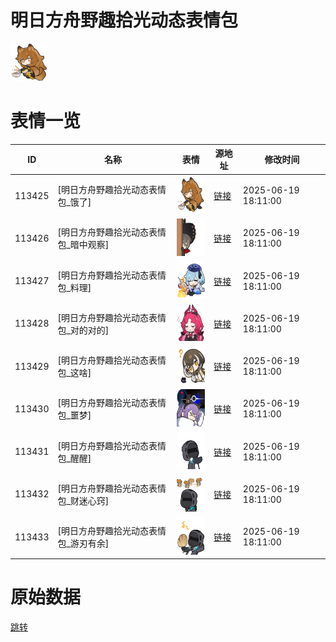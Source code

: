 # 明日方舟野趣拾光动态表情包

<img src="./cover.png" height="60" alt="cover" />

# 表情一览

|ID|名称|表情|源地址|修改时间|
|----|----|----|----|----|
|113425|[明日方舟野趣拾光动态表情包_饿了]|<img src="./pic/113425_%5B明日方舟野趣拾光动态表情包_饿了%5D.gif" height="60" alt="饿了"/>|[链接](https://i0.hdslb.com/bfs/garb/73986b715b2046cecaf3a6c7eef08cf3c3658800.gif)|2025-06-19 18:11:00|
|113426|[明日方舟野趣拾光动态表情包_暗中观察]|<img src="./pic/113426_%5B明日方舟野趣拾光动态表情包_暗中观察%5D.gif" height="60" alt="暗中观察"/>|[链接](https://i0.hdslb.com/bfs/garb/f4bb51b6bc89358193a921d9d69a8a71071dcae1.gif)|2025-06-19 18:11:00|
|113427|[明日方舟野趣拾光动态表情包_料理]|<img src="./pic/113427_%5B明日方舟野趣拾光动态表情包_料理%5D.gif" height="60" alt="料理"/>|[链接](https://i0.hdslb.com/bfs/garb/073b90ca73847c73cc851d72132889d3fe92f7e7.gif)|2025-06-19 18:11:00|
|113428|[明日方舟野趣拾光动态表情包_对的对的]|<img src="./pic/113428_%5B明日方舟野趣拾光动态表情包_对的对的%5D.gif" height="60" alt="对的对的"/>|[链接](https://i0.hdslb.com/bfs/garb/10189a92902116bbc6c06a42e3fa0d6427d6b51e.gif)|2025-06-19 18:11:00|
|113429|[明日方舟野趣拾光动态表情包_这啥]|<img src="./pic/113429_%5B明日方舟野趣拾光动态表情包_这啥%5D.gif" height="60" alt="这啥"/>|[链接](https://i0.hdslb.com/bfs/garb/54475e912365ab3a715552a4fd5516f64bd41641.gif)|2025-06-19 18:11:00|
|113430|[明日方舟野趣拾光动态表情包_噩梦]|<img src="./pic/113430_%5B明日方舟野趣拾光动态表情包_噩梦%5D.gif" height="60" alt="噩梦"/>|[链接](https://i0.hdslb.com/bfs/garb/102b56056c328585caea97c66e9932248d312c1e.gif)|2025-06-19 18:11:00|
|113431|[明日方舟野趣拾光动态表情包_醒醒]|<img src="./pic/113431_%5B明日方舟野趣拾光动态表情包_醒醒%5D.gif" height="60" alt="醒醒"/>|[链接](https://i0.hdslb.com/bfs/garb/773328eff00dfa7ca5ed27887cf2db6ed0cfb343.gif)|2025-06-19 18:11:00|
|113432|[明日方舟野趣拾光动态表情包_财迷心窍]|<img src="./pic/113432_%5B明日方舟野趣拾光动态表情包_财迷心窍%5D.gif" height="60" alt="财迷心窍"/>|[链接](https://i0.hdslb.com/bfs/garb/0246d6470a5d18dd441161a3342d33c3d3b64b15.gif)|2025-06-19 18:11:00|
|113433|[明日方舟野趣拾光动态表情包_游刃有余]|<img src="./pic/113433_%5B明日方舟野趣拾光动态表情包_游刃有余%5D.gif" height="60" alt="游刃有余"/>|[链接](https://i0.hdslb.com/bfs/garb/b6e8d068a62461083b86ed7c11e48f28e463a665.gif)|2025-06-19 18:11:00|

# 原始数据

[跳转](./raw.json)

